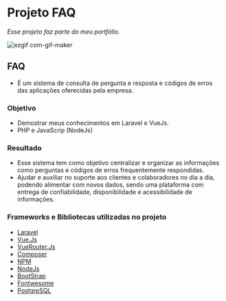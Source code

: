 # Projeto FAQ
*Esse projeto faz parte do meu portfólio.*

![ezgif com-gif-maker](https://user-images.githubusercontent.com/46056058/98429232-390f2d80-2084-11eb-8fa2-53c8e416b1f2.gif)

## FAQ
* É um sistema de consulta de pergunta e resposta e códigos de erros das aplicações oferecidas pela empresa.

### Objetivo
* Demostrar meus conhecimentos em Laravel e VueJs.
* PHP e JavaScrip (NodeJs)

### Resultado
* Esse sistema tem como objetivo centralizar e organizar as informações como perguntas e códigos de erros frequentemente respondidas.
* Ajudar e auxiliar no suporte aos clientes e colaboradores no dia a dia, podendo alimentar com novos dados, sendo uma plataforma com entrega de confiabilidade, disponibilidade e acessibilidade de informações.

 

### Frameworks e Bibliotecas utilizadas no projeto
* [Laravel](https://laravel.com/) 
* [Vue.Js](https://vuejs.org/)
* [VueRouter.Js](https://router.vuejs.org/)
* [Composer ](https://getcomposer.org/)
* [NPM](https://www.npmjs.com/get-npm) 
* [NodeJs ](https://nodejs.org/en/)
* [BootStrap](https://getbootstrap.com/docs/4.0/getting-started/introduction/)
* [Fontwesome ](https://fontawesome.com/)
* [PostgreSQL ](https://www.postgresql.org/)


